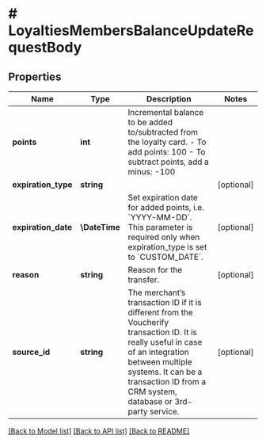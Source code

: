 # # LoyaltiesMembersBalanceUpdateRequestBody

## Properties

Name | Type | Description | Notes
------------ | ------------- | ------------- | -------------
**points** | **int** | Incremental balance to be added to/subtracted from the loyalty card.  - To add points: 100 - To subtract points, add a minus: -100 |
**expiration_type** | **string** |  | [optional]
**expiration_date** | **\DateTime** | Set expiration date for added points, i.e. &#x60;YYYY-MM-DD&#x60;. This parameter is required only when expiration_type is set to &#x60;CUSTOM_DATE&#x60;. | [optional]
**reason** | **string** | Reason for the transfer. | [optional]
**source_id** | **string** | The merchant’s transaction ID if it is different from the Voucherify transaction ID. It is really useful in case of an integration between multiple systems. It can be a transaction ID from a CRM system, database or 3rd-party service. | [optional]

[[Back to Model list]](../../README.md#models) [[Back to API list]](../../README.md#endpoints) [[Back to README]](../../README.md)
